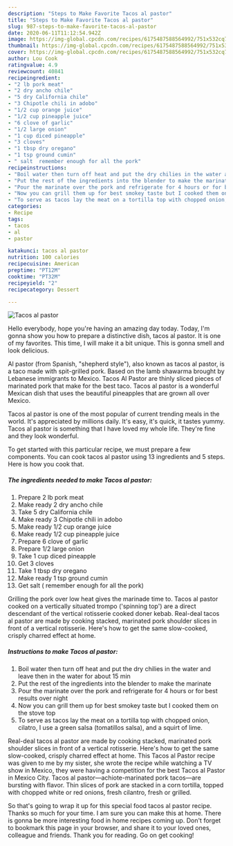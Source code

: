 ```yaml
---
description: "Steps to Make Favorite Tacos al pastor"
title: "Steps to Make Favorite Tacos al pastor"
slug: 987-steps-to-make-favorite-tacos-al-pastor
date: 2020-06-11T11:12:54.942Z
image: https://img-global.cpcdn.com/recipes/6175487588564992/751x532cq70/tacos-al-pastor-recipe-main-photo.jpg
thumbnail: https://img-global.cpcdn.com/recipes/6175487588564992/751x532cq70/tacos-al-pastor-recipe-main-photo.jpg
cover: https://img-global.cpcdn.com/recipes/6175487588564992/751x532cq70/tacos-al-pastor-recipe-main-photo.jpg
author: Lou Cook
ratingvalue: 4.9
reviewcount: 40841
recipeingredient:
- "2 lb pork meat"
- "2 dry ancho chile"
- "5 dry California chile"
- "3 Chipotle chili in adobo"
- "1/2 cup orange juice"
- "1/2 cup pineapple juice"
- "6 clove of garlic"
- "1/2 large onion"
- "1 cup diced pineapple"
- "3 cloves"
- "1 tbsp dry oregano"
- "1 tsp ground cumin"
- " salt  remember enough for all the pork"
recipeinstructions:
- "Boil water then turn off heat and put the dry chilies in the water and leave then in the water for about 15 min"
- "Put the rest of the ingredients into the blender to make the marinate"
- "Pour the marinate over the pork and refrigerate for 4 hours or for best results over night"
- "Now you can grill them up for best smokey taste but I cooked them on the stove top"
- "To serve as tacos lay the meat on a tortilla top with chopped onion, cilatro, I use a green salsa (tomatillos salsa), and a squirt of lime."
categories:
- Recipe
tags:
- tacos
- al
- pastor

katakunci: tacos al pastor 
nutrition: 100 calories
recipecuisine: American
preptime: "PT12M"
cooktime: "PT32M"
recipeyield: "2"
recipecategory: Dessert

---
```



![Tacos al pastor](https://img-global.cpcdn.com/recipes/6175487588564992/751x532cq70/tacos-al-pastor-recipe-main-photo.jpg)

Hello everybody, hope you're having an amazing day today. Today, I'm gonna show you how to prepare a distinctive dish, tacos al pastor. It is one of my favorites. This time, I will make it a bit unique. This is gonna smell and look delicious.

Al pastor (from Spanish, &#34;shepherd style&#34;), also known as tacos al pastor, is a taco made with spit-grilled pork. Based on the lamb shawarma brought by Lebanese immigrants to Mexico. Tacos Al Pastor are thinly sliced pieces of marinated pork that make for the best taco. Tacos al pastor is a wonderful Mexican dish that uses the beautiful pineapples that are grown all over Mexico.

Tacos al pastor is one of the most popular of current trending meals in the world. It's appreciated by millions daily. It's easy, it's quick, it tastes yummy. Tacos al pastor is something that I have loved my whole life. They're fine and they look wonderful.


To get started with this particular recipe, we must prepare a few components. You can cook tacos al pastor using 13 ingredients and 5 steps. Here is how you cook that.

<!--inarticleads1-->

##### The ingredients needed to make Tacos al pastor:

1. Prepare 2 lb pork meat
1. Make ready 2 dry ancho chile
1. Take 5 dry California chile
1. Make ready 3 Chipotle chili in adobo
1. Make ready 1/2 cup orange juice
1. Make ready 1/2 cup pineapple juice
1. Prepare 6 clove of garlic
1. Prepare 1/2 large onion
1. Take 1 cup diced pineapple
1. Get 3 cloves
1. Take 1 tbsp dry oregano
1. Make ready 1 tsp ground cumin
1. Get  salt ( remember enough for all the pork)


Grilling the pork over low heat gives the marinade time to. Tacos al pastor cooked on a vertically situated trompo (&#39;spinning top&#39;) are a direct descendant of the vertical rotisserie cooked doner kebab. Real-deal tacos al pastor are made by cooking stacked, marinated pork shoulder slices in front of a vertical rotisserie. Here&#39;s how to get the same slow-cooked, crisply charred effect at home. 

<!--inarticleads2-->

##### Instructions to make Tacos al pastor:

1. Boil water then turn off heat and put the dry chilies in the water and leave then in the water for about 15 min
1. Put the rest of the ingredients into the blender to make the marinate
1. Pour the marinate over the pork and refrigerate for 4 hours or for best results over night
1. Now you can grill them up for best smokey taste but I cooked them on the stove top
1. To serve as tacos lay the meat on a tortilla top with chopped onion, cilatro, I use a green salsa (tomatillos salsa), and a squirt of lime.


Real-deal tacos al pastor are made by cooking stacked, marinated pork shoulder slices in front of a vertical rotisserie. Here&#39;s how to get the same slow-cooked, crisply charred effect at home. This Tacos al Pastor recipe was given to me by my sister, she wrote the recipe while watching a TV show in Mexico, they were having a competition for the best Tacos al Pastor in Mexico City. Tacos al pastor—achiote-marinated pork tacos—are bursting with flavor. Thin slices of pork are stacked in a corn tortilla, topped with chopped white or red onions, fresh cilantro, fresh or grilled. 

So that's going to wrap it up for this special food tacos al pastor recipe. Thanks so much for your time. I am sure you can make this at home. There is gonna be more interesting food in home recipes coming up. Don't forget to bookmark this page in your browser, and share it to your loved ones, colleague and friends. Thank you for reading. Go on get cooking!
